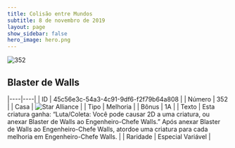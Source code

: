 ```yaml
---
title: Colisão entre Mundos
subtitle: 8 de novembro de 2019
layout: page
show_sidebar: false
hero_image: hero.png
---
```


![352](https://cdn.keyforgegame.com/media/card_front/pt/452_352_3RP8F55Q9W7P_pt.png)

## Blaster de Walls

|----|----|
| ID | 45c56e3c-54a3-4c91-9df6-f2f79b64a808 |
| Número | 352 |
| Casa | ![Star Alliance](https://archonarcana.com/images/thumb/7/7d/Star_Alliance.png/22px-Star_Alliance.png "Aliança Estelar") |
| Tipo | Melhoria |
| Bônus | 1A |
| Texto | Esta criatura ganha: “Luta/Coleta: Você pode causar 2D a uma criatura, ou anexar Blaster de Walls ao Engenheiro-Chefe Walls.” Após anexar Blaster de Walls ao Engenheiro-Chefe Walls, atordoe uma criatura para cada melhoria em Engenheiro-Chefe Walls. |
| Raridade | Especial Variável |
